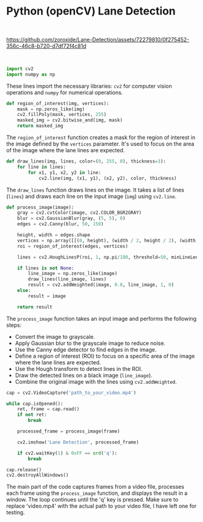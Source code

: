 
<h1>Python (openCV) Lane Detection</h1>
<br>



https://github.com/zoroxide/Lane-Detection/assets/72279810/0f275452-356c-46c8-b720-d7df72f4c81d



<br>


```python
import cv2
import numpy as np
```

These lines import the necessary libraries: `cv2` for computer vision operations and `numpy` for numerical operations.

```python
def region_of_interest(img, vertices):
    mask = np.zeros_like(img)
    cv2.fillPoly(mask, vertices, 255)
    masked_img = cv2.bitwise_and(img, mask)
    return masked_img
```

The `region_of_interest` function creates a mask for the region of interest in the image defined by the `vertices` parameter. It's used to focus on the area of the image where the lane lines are expected.

```python
def draw_lines(img, lines, color=(0, 255, 0), thickness=3):
    for line in lines:
        for x1, y1, x2, y2 in line:
            cv2.line(img, (x1, y1), (x2, y2), color, thickness)
```

The `draw_lines` function draws lines on the image. It takes a list of lines (`lines`) and draws each line on the input image (`img`) using `cv2.line`.

```python
def process_image(image):
    gray = cv2.cvtColor(image, cv2.COLOR_BGR2GRAY)
    blur = cv2.GaussianBlur(gray, (5, 5), 0)
    edges = cv2.Canny(blur, 50, 150)

    height, width = edges.shape
    vertices = np.array([[(0, height), (width / 2, height / 2), (width, height)]], dtype=np.int32)
    roi = region_of_interest(edges, vertices)

    lines = cv2.HoughLinesP(roi, 1, np.pi/180, threshold=50, minLineLength=100, maxLineGap=30)

    if lines is not None:
        line_image = np.zeros_like(image)
        draw_lines(line_image, lines)
        result = cv2.addWeighted(image, 0.8, line_image, 1, 0)
    else:
        result = image

    return result
```

The `process_image` function takes an input image and performs the following steps:
- Convert the image to grayscale.
- Apply Gaussian blur to the grayscale image to reduce noise.
- Use the Canny edge detector to find edges in the image.
- Define a region of interest (ROI) to focus on a specific area of the image where the lane lines are expected.
- Use the Hough transform to detect lines in the ROI.
- Draw the detected lines on a black image (`line_image`).
- Combine the original image with the lines using `cv2.addWeighted`.

```python
cap = cv2.VideoCapture('path_to_your_video.mp4')

while cap.isOpened():
    ret, frame = cap.read()
    if not ret:
        break

    processed_frame = process_image(frame)

    cv2.imshow('Lane Detection', processed_frame)

    if cv2.waitKey(1) & 0xFF == ord('q'):
        break

cap.release()
cv2.destroyAllWindows()
```

The main part of the code captures frames from a video file, processes each frame using the `process_image` function, and displays the result in a window. The loop continues until the 'q' key is pressed. Make sure to replace 'video.mp4' with the actual path to your video file, I have left one for testing.
